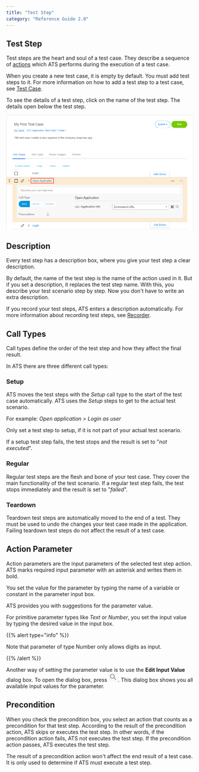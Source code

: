 ```yaml
---
title: "Test Step"
category: "Reference Guide 2.0"
---
```


## Test Step

Test steps are the heart and soul of a test case. They describe a sequence of [actions](action) which ATS performs during the execution of a test case.

When you create a new test case, it is empty by default. You must add test steps to it. For more information on how to add a test step to a test case, see [Test Case](test-case).

To see the details of a test step, click on the name of the test step. The details open below the test step.

![Test step details](attachments/test/test-step-details.png)

## Description

Every test step has a description box, where you give your test step a clear description.

By default, the name of the test step is the name of the action used in it. But if you set a description, it replaces the test step name. With this, you describe your test scenario step by step. Now you don't have to write an extra description.

If you record your test steps, ATS enters a description automatically. For more information about recording test steps, see [Recorder](recorder).

## Call Types

Call types define the order of the test step and how they affect the final result.

In ATS there are three different call types:

### Setup

ATS moves the test steps with the _Setup_ call type to the start of the test case automatically. ATS uses the _Setup_ steps to get to the actual test scenario.

For example: *Open application > Login as user*

Only set a test step to setup, if it is not part of your actual test scenario.

If a setup test step fails, the test stops and the result is set to "*not executed*".

### Regular

Regular test steps are the flesh and bone of your test case. They cover the main functionality of the test scenario. If a regular test step fails, the test stops immediately and the result is set to "*failed*".

### Teardown

Teardown test steps are automatically moved to the end of a test. They must be used to undo the changes your test case made in the application. Failing teardown test steps do not affect the result of a test case.

## Action Parameter

Action parameters are the input parameters of the selected test step action. ATS marks required input parameter with an asterisk and writes them in bold.

You set the value for the parameter by typing the name of a variable or constant in the parameter input box.

ATS provides you with suggestions for the parameter value.

For primitive parameter types like _Text_ or _Number_, you set the input value by typing the desired value in the input box.

{{% alert type="info" %}}

Note that parameter of type Number only allows digits as input.

{{% /alert %}}

Another way of setting the parameter value is to use the **Edit Input Value** dialog box. To open the dialog box, press ![](attachments/test/input-value-dialog.png). This dialog box shows you all available input values for the parameter.

## Precondition

When you check the precondition box, you select an action that counts as a precondition for that test step.
According to the result of the precondition action, ATS skips or executes the test step. In other words, if the precondition action fails, ATS not executes the test step. If the precondition action passes, ATS executes the test step.

The result of a precondition action won't affect the end result of a test case. It is only used to determine if ATS must execute a test step.